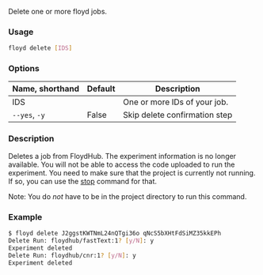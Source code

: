 Delete one or more floyd jobs.

### Usage
```bash
floyd delete [IDS]
```

### Options
| Name, shorthand | Default | Description |
| --------------- | ------- | ----------- |
| IDS |      | One or more IDs of your job. |
| `--yes`, `-y` | False  | Skip delete confirmation step |

### Description
Deletes a job from FloydHub. The experiment information is no longer 
available. You will not be able to access the code uploaded to run the 
experiment. You need to make sure that the project is currently not 
running. If so, you can use the [stop](stop.md) command for that.

Note: You do *not* have to be in the project directory to run this command.

### Example
```bash
$ floyd delete J2ggstKWTNmL24nQTgi36o qNcS5bXHtFdSiMZ35kkEPh
Delete Run: floydhub/fastText:1? [y/N]: y
Experiment deleted
Delete Run: floydhub/cnr:1? [y/N]: y
Experiment deleted
```
